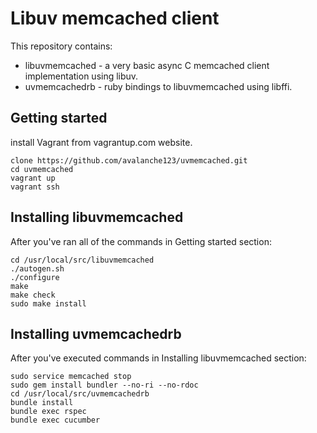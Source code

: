 # Libuv memcached client

This repository contains:
 * libuvmemcached - a very basic async C memcached client implementation using
   libuv.
 * uvmemcachedrb  - ruby bindings to libuvmemcached using libffi.

## Getting started

install Vagrant from vagrantup.com website.

```shell
clone https://github.com/avalanche123/uvmemcached.git
cd uvmemcached
vagrant up
vagrant ssh
```

## Installing libuvmemcached

After you've ran all of the commands in Getting started section:

```shell
cd /usr/local/src/libuvmemcached
./autogen.sh
./configure
make
make check
sudo make install
```

## Installing uvmemcachedrb

After you've executed commands in Installing libuvmemcached section:

```shell
sudo service memcached stop
sudo gem install bundler --no-ri --no-rdoc
cd /usr/local/src/uvmemcachedrb
bundle install
bundle exec rspec
bundle exec cucumber
```
